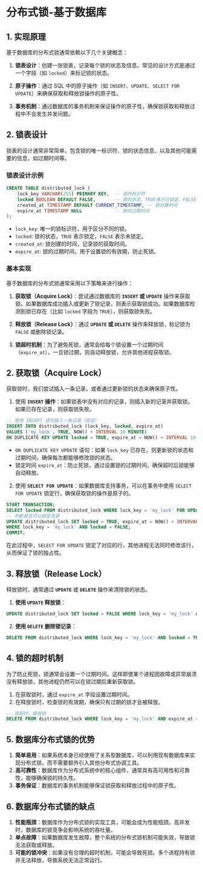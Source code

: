 # 分布式锁-基于数据库

## 1. **实现原理**

基于数据库的分布式锁通常依赖以下几个关键概念：

1. **锁表设计**：创建一张锁表，记录每个锁的状态及信息。常见的设计方式是通过一个字段（如 `locked`）来标记锁的状态。

2. **原子操作**：通过 SQL 中的原子操作（如 `INSERT`、`UPDATE`、`SELECT FOR UPDATE`）来确保获取和释放锁操作的原子性。

3. **事务机制**：通过数据库的事务机制来保证操作的原子性，确保锁获取和释放过程中不会发生并发问题。

## 2. **锁表设计**

锁表的设计通常非常简单，包含锁的唯一标识符、锁的状态信息、以及其他可能需要的信息，如过期时间等。

### **锁表设计示例**

```sql
CREATE TABLE distributed_lock (
    lock_key VARCHAR(255) PRIMARY KEY,  -- 锁的标识符
    locked BOOLEAN DEFAULT FALSE,       -- 锁的状态，TRUE表示已锁定，FALSE表示未锁定
    created_at TIMESTAMP DEFAULT CURRENT_TIMESTAMP, -- 锁创建时间
    expire_at TIMESTAMP NULL            -- 锁的过期时间
);
```

- `lock_key`: 唯一的锁标识符，用于区分不同的锁。
- `locked`: 锁的状态，`TRUE` 表示锁定，`FALSE` 表示未锁定。
- `created_at`: 锁创建的时间，记录锁的获取时间。
- `expire_at`: 锁的过期时间，用于设置锁的有效期，防止死锁。

### **基本实现**

基于数据库的分布式锁通常采用以下策略来进行操作：

1. **获取锁（Acquire Lock）**：尝试通过数据库的 **`INSERT` 或 `UPDATE`** 操作来获取锁。如果数据库成功插入或更新了锁记录，则表示获取锁成功。如果数据库检测到锁已存在（比如 `locked` 字段为 `TRUE`），则获取锁失败。

2. **释放锁（Release Lock）**：通过 **`UPDATE` 或 `DELETE`** 操作来释放锁，标记锁为 `FALSE` 或删除锁记录。

3. **锁超时机制**：为了避免死锁，通常会给每个锁设置一个过期时间（`expire_at`），一旦锁过期，则自动释放锁，允许其他进程获取锁。

## 2. **获取锁（Acquire Lock）**

获取锁时，我们尝试插入一条记录，或者通过更新锁的状态来确保原子性。

1. 使用 **`INSERT` 操作**：如果锁表中没有对应的记录，则插入新的记录并获取锁。如果已存在记录，则获取锁失败。

```sql
-- 使用 INSERT 语句插入一条记录（锁定）
INSERT INTO distributed_lock (lock_key, locked, expire_at) 
VALUES ('my_lock', TRUE, NOW() + INTERVAL 10 MINUTE)
ON DUPLICATE KEY UPDATE locked = TRUE, expire_at = NOW() + INTERVAL 10 MINUTE;
```

- `ON DUPLICATE KEY UPDATE` 语句：如果 `lock_key` 已存在，则更新锁的状态和过期时间，确保每次都能够修改锁的状态。
- 锁定时间 `expire_at`：防止死锁，通过设置锁的过期时间，确保超时后锁能够自动释放。

2. 使用 **`SELECT FOR UPDATE`**：如果数据库支持事务，可以在事务中使用 `SELECT FOR UPDATE` 锁定行，确保获取锁的操作是原子的。

```sql
START TRANSACTION;
SELECT locked FROM distributed_lock WHERE lock_key = 'my_lock' FOR UPDATE;
-- 判断是否可以锁定资源
UPDATE distributed_lock SET locked = TRUE, expire_at = NOW() + INTERVAL 10 MINUTE 
WHERE lock_key = 'my_lock' AND locked = FALSE;
COMMIT;
```

在此过程中，`SELECT FOR UPDATE` 锁定了对应的行，其他进程无法同时修改该行，从而保证了锁的独占性。

## 3. **释放锁（Release Lock）**

释放锁时，通常通过 **`UPDATE`** 或 **`DELETE`** 操作来清除锁的状态。

1. **使用 `UPDATE` 释放锁**：

```sql
UPDATE distributed_lock SET locked = FALSE WHERE lock_key = 'my_lock' AND locked = TRUE;
```

2. **使用 `DELETE` 删除锁记录**：

```sql
DELETE FROM distributed_lock WHERE lock_key = 'my_lock' AND locked = TRUE;
```

## 4. **锁的超时机制**

为了防止死锁，锁通常会设置一个过期时间。这样即使某个进程因故障或异常崩溃没有释放锁，其他进程仍然可以在锁过期后重新获取锁。

1. 在获取锁时，通过 `expire_at` 字段设置过期时间。
2. 在释放锁时，检查锁的有效期，确保只有过期的锁才会被释放。

```sql
-- 锁超时，释放锁
DELETE FROM distributed_lock WHERE lock_key = 'my_lock' AND expire_at < NOW();
```

## 5. **数据库分布式锁的优势**

1. **简单易用**：如果系统本身已经使用了关系型数据库，可以利用现有数据库来实现分布式锁，而不需要额外引入其他分布式协调工具。
2. **高可靠性**：数据库作为分布式系统中的核心组件，通常具有高可用性和可靠性，能够确保锁的持久性。
3. **事务保证**：数据库的事务机制能够保证锁获取和释放过程中的原子性。

## 6. **数据库分布式锁的缺点**

1. **性能瓶颈**：数据库作为分布式锁的实现工具，可能会成为性能瓶颈。高并发时，数据库的锁竞争会影响系统的吞吐量。
2. **单点故障**：如果数据库发生故障，整个系统的分布式锁机制可能失效，导致锁无法获取或释放。
3. **可能的锁冲突**：如果没有合理的超时机制，可能会导致死锁。多个进程持有锁并无法释放，导致系统无法正常运行。


